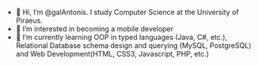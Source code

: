 - 👋 Hi, I’m @galAntonis. I study Computer Science at the University of Piraeus.
- 👀 I’m interested in becoming a mobile developer
- 🌱 I’m currently learning OOP in typed languages (Java, C#, etc.), Relational Database schema design and querying (MySQL, PostgreSQL) 
      and Web Development(HTML, CSS3, Javascript, PHP, etc.)

